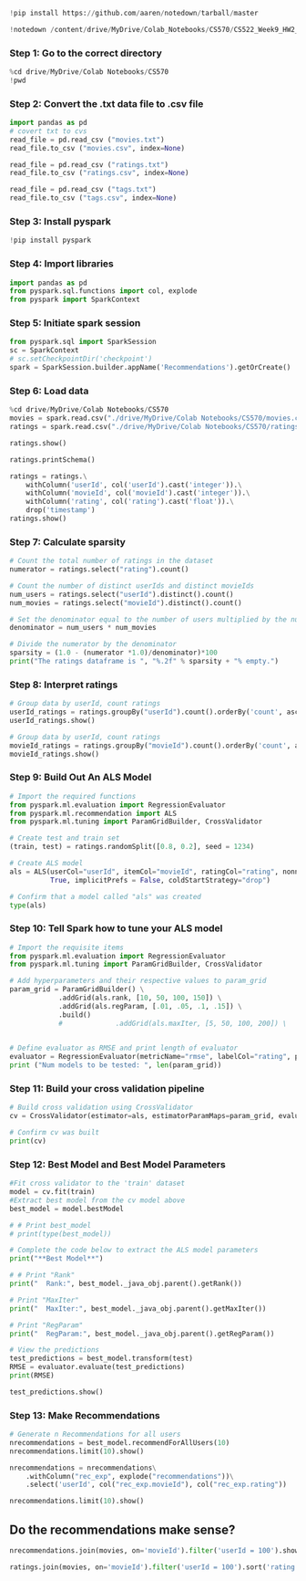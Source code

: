```python
!pip install https://github.com/aaren/notedown/tarball/master
```

```python
!notedown /content/drive/MyDrive/Colab_Notebooks/CS570/CS522_Week9_HW2_Yixin_Cao_19536.ipynb --to markdown --strip > test.md
```

### **Step 1: Go to the correct directory**

```python
%cd drive/MyDrive/Colab Notebooks/CS570
!pwd
```

### **Step 2: Convert the .txt data file to .csv file**

```python
import pandas as pd
# covert txt to cvs
read_file = pd.read_csv ("movies.txt")
read_file.to_csv ("movies.csv", index=None)

read_file = pd.read_csv ("ratings.txt")
read_file.to_csv ("ratings.csv", index=None)

read_file = pd.read_csv ("tags.txt")
read_file.to_csv ("tags.csv", index=None)
```

### **Step 3: Install pyspark**

```python
!pip install pyspark
```

### **Step 4: Import libraries**

```python
import pandas as pd
from pyspark.sql.functions import col, explode
from pyspark import SparkContext
```

### **Step 5: Initiate spark session**

```python
from pyspark.sql import SparkSession
sc = SparkContext
# sc.setCheckpointDir('checkpoint')
spark = SparkSession.builder.appName('Recommendations').getOrCreate()
```

### **Step 6: Load data**

```python
%cd drive/MyDrive/Colab Notebooks/CS570
movies = spark.read.csv("./drive/MyDrive/Colab Notebooks/CS570/movies.csv",header=True)
ratings = spark.read.csv("./drive/MyDrive/Colab Notebooks/CS570/ratings.csv",header=True)
```

```python
ratings.show()
```

```python
ratings.printSchema()
```

```python
ratings = ratings.\
    withColumn('userId', col('userId').cast('integer')).\
    withColumn('movieId', col('movieId').cast('integer')).\
    withColumn('rating', col('rating').cast('float')).\
    drop('timestamp')
ratings.show()
```

### **Step 7: Calculate sparsity**

```python
# Count the total number of ratings in the dataset
numerator = ratings.select("rating").count()

# Count the number of distinct userIds and distinct movieIds
num_users = ratings.select("userId").distinct().count()
num_movies = ratings.select("movieId").distinct().count()

# Set the denominator equal to the number of users multiplied by the number of movies
denominator = num_users * num_movies

# Divide the numerator by the denominator
sparsity = (1.0 - (numerator *1.0)/denominator)*100
print("The ratings dataframe is ", "%.2f" % sparsity + "% empty.")
```

### **Step 8: Interpret ratings**

```python
# Group data by userId, count ratings
userId_ratings = ratings.groupBy("userId").count().orderBy('count', ascending=False)
userId_ratings.show()
```

```python
# Group data by userId, count ratings
movieId_ratings = ratings.groupBy("movieId").count().orderBy('count', ascending=False)
movieId_ratings.show()
```

### **Step 9: Build Out An ALS Model**

```python
# Import the required functions
from pyspark.ml.evaluation import RegressionEvaluator
from pyspark.ml.recommendation import ALS
from pyspark.ml.tuning import ParamGridBuilder, CrossValidator
```

```python
# Create test and train set
(train, test) = ratings.randomSplit([0.8, 0.2], seed = 1234)

# Create ALS model
als = ALS(userCol="userId", itemCol="movieId", ratingCol="rating", nonnegative = 
          True, implicitPrefs = False, coldStartStrategy="drop")

# Confirm that a model called "als" was created
type(als)
```

### **Step 10: Tell Spark how to tune your ALS model**

```python
# Import the requisite items
from pyspark.ml.evaluation import RegressionEvaluator
from pyspark.ml.tuning import ParamGridBuilder, CrossValidator

# Add hyperparameters and their respective values to param_grid
param_grid = ParamGridBuilder() \
            .addGrid(als.rank, [10, 50, 100, 150]) \
            .addGrid(als.regParam, [.01, .05, .1, .15]) \
            .build()
            #             .addGrid(als.maxIter, [5, 50, 100, 200]) \

           
# Define evaluator as RMSE and print length of evaluator
evaluator = RegressionEvaluator(metricName="rmse", labelCol="rating", predictionCol="prediction") 
print ("Num models to be tested: ", len(param_grid))
```

### **Step 11: Build your cross validation pipeline**

```python
# Build cross validation using CrossValidator
cv = CrossValidator(estimator=als, estimatorParamMaps=param_grid, evaluator=evaluator, numFolds=5)

# Confirm cv was built
print(cv)
```

### **Step 12: Best Model and Best Model Parameters**

```python
#Fit cross validator to the 'train' dataset
model = cv.fit(train)
#Extract best model from the cv model above
best_model = model.bestModel

```

```python
# # Print best_model
# print(type(best_model))

# Complete the code below to extract the ALS model parameters
print("**Best Model**")

# # Print "Rank"
print("  Rank:", best_model._java_obj.parent().getRank())

# Print "MaxIter"
print("  MaxIter:", best_model._java_obj.parent().getMaxIter())

# Print "RegParam"
print("  RegParam:", best_model._java_obj.parent().getRegParam())
```

```python
# View the predictions
test_predictions = best_model.transform(test)
RMSE = evaluator.evaluate(test_predictions)
print(RMSE)
```

```python
test_predictions.show()
```

### **Step 13: Make Recommendations**

```python
# Generate n Recommendations for all users
nrecommendations = best_model.recommendForAllUsers(10)
nrecommendations.limit(10).show()
```

```python
nrecommendations = nrecommendations\
    .withColumn("rec_exp", explode("recommendations"))\
    .select('userId', col("rec_exp.movieId"), col("rec_exp.rating"))

nrecommendations.limit(10).show()
```

## **Do the recommendations make sense?**

```python
nrecommendations.join(movies, on='movieId').filter('userId = 100').show()
```

```python
ratings.join(movies, on='movieId').filter('userId = 100').sort('rating', ascending=False).limit(10).show()
```
